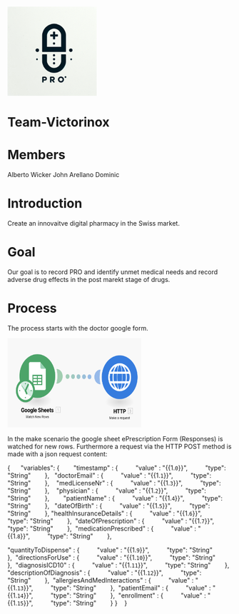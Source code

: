 <img src="PRO.png" alt="My Image" width="200" height="200">

# Team-Victorinox

# Members

Alberto Wicker
John Arellano
Dominic

# Introduction

Create an innovaitve digital pharmacy in the Swiss market.

# Goal

Our goal is to record PRO and identify unmet medical needs and record adverse drug effects in the post marekt stage of drugs.

# Process

The process starts with the doctor google form. 

<img src="makeScenario.png" alt="My Image" width="300" height="200">

In the make scenario the google sheet ePrescription Form (Responses) is watched for new rows. Furthermore a request via the HTTP POST method is made with a json request content: 

{      "variables": 
{        
"timestamp" : {          "value" : "{{1.`0`}}",          "type": "String"        },  
"doctorEmail" : {          "value" : "{{1.`1`}}",          "type": "String"        },   
"medLicenseNr" : {          "value" : "{{1.`3`}}",          "type": "String"        },   
 "physician" : {          "value" : "{{1.`2`}}",          "type": "String"        },        
"patientName" : {          "value" : "{{1.`4`}}",          "type": "String"        },  
 "dateOfBirth" : {          "value" : "{{1.`5`}}",          "type": "String"        },
"healthInsuranceDetails" : {          "value" : "{{1.`6`}}",          "type": "String"        }, 
"dateOfPrescription" : {          "value" : "{{1.`7`}}",          "type": "String"        }, 
"medicationPrescribed" : {          "value" : "{{1.`8`}}",          "type": "String"        }, 

"quantityToDispense" : {          "value" : "{{1.`9`}}",          "type": "String"        }, 
"directionsForUse" : {          "value" : "{{1.`10`}}",          "type": "String"        }, 
"diagnosisICD10" : {          "value" : "{{1.`11`}}",          "type": "String"        }, 
"descriptionOfDiagnosis" : {          "value" : "{{1.`12`}}",          "type": "String"        }, 
"allergiesAndMedInteractions" : {          "value" : "{{1.`13`}}",          "type": "String"        }, 
"patientEmail" : {          "value" : "{{1.`14`}}",          "type": "String"        }, 
"enrollment" : {          "value" : "{{1.`15`}}",          "type": "String"        }
 }   
 }



